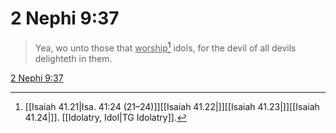 # 2 Nephi 9:37

> Yea, wo unto those that <u>worship</u>[^a] idols, for the devil of all devils delighteth in them.

[2 Nephi 9:37](https://www.churchofjesuschrist.org/study/scriptures/bofm/2-ne/9?lang=eng&id=p37#p37)


[^a]: [[Isaiah 41.21|Isa. 41:24 (21–24)]][[Isaiah 41.22|]][[Isaiah 41.23|]][[Isaiah 41.24|]]. [[Idolatry, Idol|TG Idolatry]].  

